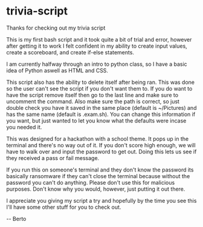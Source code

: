 # trivia-script

Thanks for checking out my trivia script

This is my first bash script and it took quite a bit of trial and error, however after getting it to work I felt confident in my ability to create input values, create a scoreboard, and create if-else statements.

I am currently halfway through an intro to python class, so I have a basic idea of Python aswell as HTML and CSS.

This script also has the ability to delete itself after being ran. This was done so the user can't see the script if you don't want them to. If you do want to have the script remove itself then go to the last line and make sure to uncomment the command. Also make sure the path is correct, so just double check you have it saved in the same place (default is ~/Pictures) and has the same name (default is .exam.sh). You can change this information if you want, but just wanted to let you know what the defaults were incase you needed it.

This was designed for a hackathon with a school theme. It pops up in the terminal and there's no way out of it. If you don't score high enough, we will have to walk over and input the password to get out. Doing this lets us see if they received a pass or fail message. 

If you run this on someone's terminal and they don't know the password its basically ransomware if they can't close the terminal because without the password you can't do anything. Please don't use this for malicious purposes. Don't know why you would, however, just putting it out there.

I appreciate you giving my script a try and hopefully by the time you see this I'll have some other stuff for you to check out.

-- Berto
